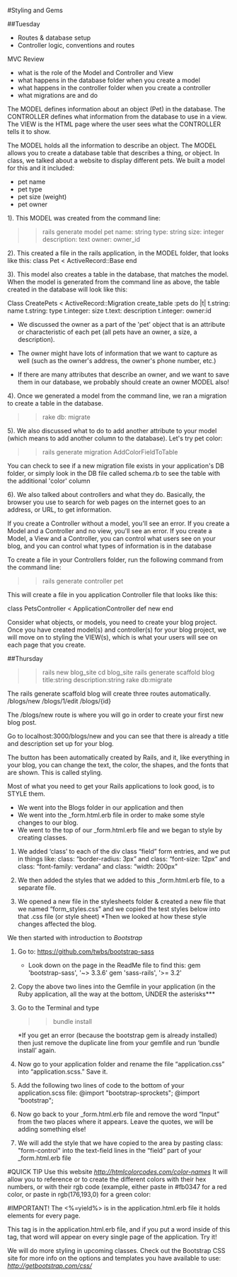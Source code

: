 #Styling and Gems

##Tuesday
- Routes & database setup
- Controller logic, conventions and routes

MVC Review
- what is the role of the Model and Controller and View  
- what happens in the database folder when you create a model
- what happens in the controller folder when you create a controller
- what migrations are and do

The MODEL defines information about an object (Pet) in the database.
The CONTROLLER defines what information from the database to use in a view.
The VIEW is the HTML page where the user sees what the CONTROLLER tells it to show.

The MODEL holds all the information to describe an object. The MODEL allows you to create a database table that describes a thing, or object. In class, we talked about a website to display different pets. We built a model for this and it included:
- pet name
- pet type
- pet size (weight)
- pet owner

1). This MODEL was created from the command line:
>> rails generate model pet name: string type: string size: integer description: text owner: owner_id

2). This created a file in the rails application, in the MODEL folder, that looks like this:
class Pet < ActiveRecord::Base
end

3). This model also creates a table in the database, that matches the model. When the model is generated from the command line as above, the table created in the database will look like this:

Class CreatePets < ActiveRecord::Migration
create_table :pets do |t|
t.string: name
t.string: type
t.integer: size
t.text: description
t.integer: owner:id

- We discussed the owner as a part of the 'pet' object that is an attribute or characteristic of each pet (all pets have an owner, a size, a description).

- The owner might have lots of information that we want to capture as well (such as the owner's address, the owner's phone number, etc.)

- If there are many attributes that describe an owner, and we want to save them in our database, we probably should create an owner MODEL also!
 
4). Once we generated a model from the command line, we ran a migration to create a table in the database.
>> rake db: migrate

5). We also discussed what to do to add another attribute to your model (which means to add another column to the database). Let's try pet color:
>> rails generate migration AddColorFieldToTable

You can check to see if a new migration file exists in your application's DB folder, or simply look in the DB file called schema.rb to see the table with the additional 'color' column

6). We also talked about controllers and what they do. Basically, the browser you use to search for web pages on the internet goes to an address, or URL, to get information.

If you create a Controller without a model, you'll see an error.
If you create a Model and a Controller and no view, you'll see an error.
If you create a Model, a View and a Controller, you can control what users see on your blog, and you can control what types of information is in the database

To create a file in your Controllers folder, run the following command from the command line:
>> rails generate controller pet

This will create a file in you application Controller file that looks like this:

class PetsController < ApplicationController
def new
end

Consider what objects, or models, you need to create your blog project. Once you have created model(s) and controller(s) for your blog project, we will move on to styling the VIEW(s), which is what your users will see on each page that you create. 


##Thursday
>> rails new blog_site
>> cd blog_site
>> rails generate scaffold blog title:string description:string
>> rake db:migrate

The rails generate scaffold blog will create three routes automatically. 
/blogs/new
/blogs/1/edit
/blogs/{id}

The /blogs/new route is where you will go in order to create your first new blog post.

Go to localhost:3000/blogs/new and you can see that there is already a title and description set up for your blog.

The button has been automatically created by Rails, and it, like everything in your blog, you can change the text, the color, the shapes, and the fonts that are shown. This is called styling. 

Most of what you need to get your Rails applications to look good, is to STYLE them.

- We went into the Blogs folder in our application and then
- We went into the _form.html.erb file in order to make some style changes to our blog.
- We went to the top of our _form.html.erb file and we began to style by creating classes.

1. We added ‘class’ to each of the div class “field” form entries, and we put in things like:
   class: “border-radius: 3px” and
   class: “font-size: 12px” and
   class: “font-family: verdana” and
   class: “width: 200px"

2. We then added the styles that we added to this _form.html.erb file, to a separate file.

3. We opened a new file in the stylesheets folder & created a new file that we named “form_styles.css” and we copied the test styles below into that .css file (or style sheet)
   *Then we looked at how these style changes affected the blog.

We then started with introduction to *Bootstrap*

1. Go to: https://github.com/twbs/bootstrap-sass
	- Look down on the page in the ReadMe file to find this:
	gem 'bootstrap-sass', '~> 3.3.6'
	gem 'sass-rails', '>= 3.2'

2. Copy the above two lines into the Gemfile in your application (in the Ruby application, all the way at the bottom, UNDER the asterisks*** 

3. Go to the Terminal and type 
	>> bundle install

   *If you get an error (because the bootstrap gem is already installed) then just remove the duplicate line from your gemfile and run ‘bundle install’ again.

4. Now go to your application folder and rename the file “application.css” into “application.scss.” Save it.

5. Add the following two lines of code to the bottom of your application.scss file:
	@import "bootstrap-sprockets";
	@import “bootstrap";

6. Now go back to your _form.html.erb file and remove the word “Input” from the two places where it appears. Leave the quotes, we will be adding something else!

7. We will add the style that we have copied to the area by pasting class: "form-control" into the text-field lines in the “field” part of your _form.html.erb file

#QUICK TIP
Use this website *http://htmlcolorcodes.com/color-names*
It will allow you to reference or to create the different colors with their hex numbers, or with their rgb code (example, either paste in #fb0347 for a red color, or paste in rgb(176,193,0) for a green color: 

#IMPORTANT!
The <%=yield%> is in the application.html.erb file it holds elements for every page. 
   
   This tag is in the application.html.erb file, and if you put a word inside of this tag, that word will appear on every single page of the application. Try it!

We will do more styling in upcoming classes. Check out the Bootstrap CSS site for more info on the options and templates you have available to use: *http://getbootstrap.com/css/*



